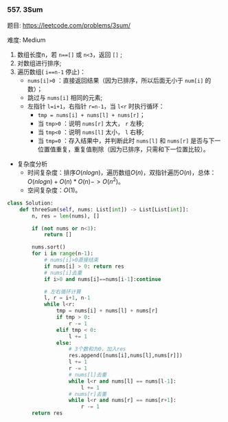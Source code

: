 ### 557. 3Sum

题目:
<https://leetcode.com/problems/3sum/>


难度:   Medium

1. 数组长度n，若 `n==[]` 或 `n<3`，返回 `[]` ;
2. 对数组进行排序;
3. 遍历数组( `i==n-1` 停止)：
    - `nums[i]>0` ：直接返回结果（因为已排序，所以后面无小于 `num[i]` 的数）；
    - 跳过与 `nums[i]` 相同的元素;
    - 左指针 `l=i+1`，右指针 `r=n-1`，当 `l<r` 时执行循环：
        - `tmp = nums[i] + nums[l] + nums[r]`；
        - 当 `tmp>0` ：说明 `nums[r]` 太大， `r` 左移;
        - 当 `tmp<0` ：说明 `nums[l]` 太小， `l` 右移;
        - 当 `tmp=0` ：存入结果中，并判断此时 `nums[l]` 和 `nums[r]` 是否与下一位置值重复，重复值剔除（因为已排序，只需和下一位置比较）。


- 复杂度分析
    - 时间复杂度：排序$O(nlogn)$，遍历数组$O(n)$，双指针遍历$O(n)$，总体：$O(nlogn)+O(n)*O(n) -> O(n^2)$。
    - 空间复杂度：$O(1)$。
    


```python
class Solution:
    def threeSum(self, nums: List[int]) -> List[List[int]]:
        n, res = len(nums), []

        if (not nums or n<3):
            return []

        nums.sort()
        for i in range(n-1):
            # nums[i]>0直接结束
            if nums[i] > 0: return res
            # nums[i]去重
            if i>0 and nums[i]==nums[i-1]:continue

            # 左右循环计算
            l, r = i+1, n-1
            while l<r:
                tmp = nums[i] + nums[l] + nums[r]
                if tmp > 0:
                    r -= 1
                elif tmp < 0:
                    l += 1
                else:
                    # 3个数和为0，加入res
                    res.append([nums[i],nums[l],nums[r]])
                    l += 1
                    r -= 1
                    # nums[l]去重
                    while l<r and nums[l] == nums[l-1]:
                        l += 1
                    # nums[r]去重
                    while l<r and nums[r] == nums[r+1]:
                        r -= 1
        return res

```

